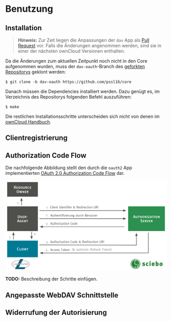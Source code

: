 # Benutzung

## Installation

> **Hinweis:** Zur Zeit liegen die Anpassungen der `dav` App als [Pull Request](https://github.com/owncloud/core/pull/26742) vor. Falls die Änderungen angenommen werden, sind sie in einer der nächsten ownCloud Versionen enthalten.

Da die Änderungen zum aktuellen Zeitpunkt noch nicht in den Core aufgenommen wurden, muss der `dav-oauth`-Branch des [geforkten Repositorys](https://github.com/pssl16/core) geklont werden:

```nohighlight
$ git clone -b dav-oauth https://github.com/pssl16/core
```

Danach müssen die Dependencies installiert werden. Dazu genügt es, im Verzeichnis des Repositorys folgenden Befehl auszuführen:

```nohighlight
$ make
```

Die restlichen Installationsschritte unterscheiden sich nicht von denen im [ownCloud Handbuch](https://doc.owncloud.org/server/latest/admin_manual/installation/index.html).

## Clientregistrierung

## Authorization Code Flow
Die nachfolgende Abbildung stellt den durch die `oauth2` App implementierten [OAuth 2.0 Authorization Code Flow](https://tools.ietf.org/html/rfc6749#section-4.1) dar.
 
![Authorization Code Flow](images/authorization-code-flow.svg)

<div class="alert alert-danger">
  <strong>TODO:</strong> Beschreibung der Schritte einfügen.
</div>

## Angepasste WebDAV Schnittstelle

## Widerrufung der Autorisierung
